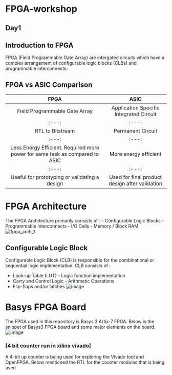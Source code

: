 # FPGA-workshop
## Day1

## Introduction to FPGA

FPGA (Field Programmable Gate Array) are intergated circuits which have a complex arrangement of configurable logic blocks (CLBs) and programmable interconnects.

## FPGA vs ASIC Comparison

|FPGA|ASIC|
|:---:|:---:|
|Field Programmable Gate Array|Application Specific Integrated Circuit|
|:---:|:---:|
|RTL to Bitstream|Permanent Circuit|
|:---:|:---:|
|Less Energy Efficient. Required more power for same task as compared to ASIC|More energy efficient|
|:---:|:---:|
|Useful for prototyping or validating a design|Used for final product design after validation|
# FPGA Architecture
The FPGA Architecture primarily consists of : - Configurable Logic Blocks - Programmable Interconnects - I/O Cells - Memory / Block RAM
![fpga_arch_1](https://user-images.githubusercontent.com/120499567/208094795-c7714e05-9cfe-47f4-8a1b-7c5b5a097643.png)
## Configurable Logic Block
Configurable Logic Block (CLB) is responsible for the combinational or sequential logic implementation. CLB consists of :
- Look-up Table (LUT) - Logic function implementation
- Carry and Control Logic - Arithmetic Operations
- Flip-flops and/or latches
![image](https://user-images.githubusercontent.com/120499567/208095849-ba631d7a-d2fc-430c-8462-a5fede5b51ba.png)
# Basys FPGA Board
The FPGA used in this repository is Basys 3 Artix-7 FPGA. Below is the snippet of Basys3 FPGA board and some major elements on the board.
![image](https://user-images.githubusercontent.com/120499567/208096167-dbca734b-b301-4553-95b2-3bc191be0fdd.png)
### [4 bit counter run in xilinx vivado] 
A 4-bit up counter is being used for exploring the Vivado tool and OpenFPGA. Below mentioned the RTL for the counter modules that is being used
